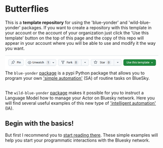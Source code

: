 # Butterflies
This is a **template repository** for using the 'blue-yonder' and 'wild-blue-yonder' packages. If you want to create a repository with this template in your account or the account of your organization just click the 'Use this template' button on the top of this page and the copy of this repo will appear in your account where you will be able to use and modify it the way you want.

![The depiction of use template button](./pictures/use_template.png)
<br>The `blue-yonder` [package](https://pypi.org/project/blue-yonder/) is a pypi Python package that allows you to program your own ['simple automation'](./sa/README.md) (SA) of routine tasks on BlueSky.

<br>The `wild-blue-yonder` [package](https://pypi.org/project/wild-blue-yonder/) makes it possible for you to instruct a Language Model how to manage your Actor on Bluesky network. Here you will find several useful examples of this new type of ['intelligent automation'](./ia/README.md) (IA).

## Begin with the basics!
But first I recommend you to [start reading there](./basics/README.md). These simple examples will help you start your programmatic interactions with the Bluesky network.